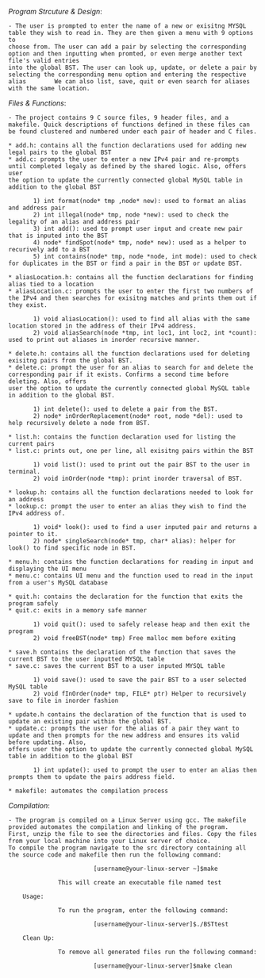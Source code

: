 *Program Strcuture & Design*:

 	- The user is prompted to enter the name of a new or exisitng MYSQL table they wish to read in. They are then given a menu with 9 options to 
  	choose from. The user can add a pair by selecting the corresponding option and then inputting when promted, or even merge another text file's valid entries
   	into the global BST. The user can look up, update, or delete a pair by selecting the corresponding menu option and entering the respective alias 		We can also list, save, quit or even search for aliases with the same location.
 
*Files & Functions*: 
    
    - The project contains 9 C source files, 9 header files, and a makefile. Quick descriptions of functions defined in these files can
    be found clustered and numbered under each pair of header and C files.

    * add.h: contains all the function declarations used for adding new legal pairs to the global BST
   	* add.c: prompts the user to enter a new IPv4 pair and re-prompts until completed legaly as defined by the shared logic. Also, offers user
    the option to update the currently connected global MySQL table in addition to the global BST
           
           1) int format(node* tmp ,node* new): used to format an alias and address pair
           2) int illegal(node* tmp, node *new): used to check the legality of an alias and address pair
           3) int add(): used to prompt user input and create new pair that is inputed into the BST
           4) node* findSpot(node* tmp, node* new): used as a helper to recurively add to a BST
           5) int contains(node* tmp, node *node, int mode): used to check for duplicates in the BST or find a pair in the BST or update BST.

    * aliasLocation.h: contains all the function declarations for finding alias tied to a location
   	* aliasLocation.c: prompts the user to enter the first two numbers of the IPv4 and then searches for exisitng matches and prints them out if they exist. 
           
           1) void aliasLocation(): used to find all alias with the same location stored in the address of their IPv4 address.
           2) void aliasSearch(node *tmp, int loc1, int loc2, int *count): used to print out aliases in inorder recursive manner.
           
    * delete.h: contains all the function declarations used for deleting exisitng pairs from the global BST. 
    * delete.c: prompt the user for an alias to search for and delete the corresponding pair if it exists. Confirms a second time before deleting. Also, offers
    user the option to update the currently connected global MySQL table in addition to the global BST.
    
           1) int delete(): used to delete a pair from the BST.
           2) node* inOrderReplacement(node* root, node *del): used to help recursively delete a node from BST.
           
    * list.h: contains the function declaration used for listing the current pairs
    * list.c: prints out, one per line, all exisitng pairs within the BST
    
           1) void list(): used to print out the pair BST to the user in terminal.
           2) void inOrder(node *tmp): print inorder traversal of BST.

    * lookup.h: contains all the function declarations needed to look for an address
    * lookup.c: prompt the user to enter an alias they wish to find the IPv4 address of.
    
           1) void* look(): used to find a user inputed pair and returns a pointer to it.
           2) node* singleSearch(node* tmp, char* alias): helper for look() to find specific node in BST.

    * menu.h: contains the function declarations for reading in input and displaying the UI menu
    * menu.c: contains UI menu and the function used to read in the input from a user's MySQL database
  	 
    * quit.h: contains the declaration for the function that exits the program safely
    * quit.c: exits in a memory safe manner
          
           1) void quit(): used to safely release heap and then exit the program
           2) void freeBST(node* tmp) Free malloc mem before exiting 

    * save.h contains the declaration of the function that saves the current BST to the user inputted MYSQL table 
    * save.c: saves the current BST to a user inputed MYSQL table
    
           1) void save(): used to save the pair BST to a user selected MySQL table
           2) void fInOrder(node* tmp, FILE* ptr) Helper to recursively save to file in inorder fashion

    * update.h contains the declaration of the function that is used to update an existing pair within the global BST. 
    * update.c: prompts the user for the alias of a pair they want to update and then prompts for the new address and ensures its valid before updating. Also,
    offers user the option to update the currently connected global MySQL table in addition to the global BST

           1) int update(): used to prompt the user to enter an alias then prompts them to update the pairs address field.

  	* makefile: automates the compilation process

*Compilation*:

    - The program is compiled on a Linux Server using gcc. The makefile provided automates the compilation and linking of the program. 
    First, unzip the file to see the directories and files. Copy the files from your local machine into your Linux server of choice. 
    To compile the program navigate to the src directory containing all the source code and makefile then run the following command:

	        	            [username@your-linux-server ~]$make

    		      This will create an executable file named test

    	Usage:

   			      To run the program, enter the following command:

	        	            [username@your-linux-server]$./BSTtest
   
   		Clean Up:

   			      To remove all generated files run the following command:

	        	            [username@your-linux-server]$make clean
